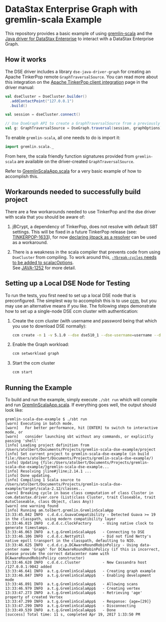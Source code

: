 # DataStax Enterprise Graph with gremlin-scala Example

This repository provides a basic example of using [gremlin-scala](https://github.com/mpollmeier/gremlin-scala) and 
the [Java driver for DataStax Enterprise](https://github.com/datastax/java-dse-driver) to interact with a DataStax
Enterprise Graph.

## How it works

The DSE driver includes a library `dse-java-driver-graph` for creating an Apache TinkerPop remote 
`GraphTraversalSource`.  You can read more about this integration on the 
[Apache TinkerPop client integration](http://docs.datastax.com/en/developer/java-driver-dse/latest/manual/tinkerpop/)
page in the driver manual:

```scala
val dseCluster = DseCluster.builder()
  .addContactPoint("127.0.0.1")
  .build()

val session = dseCluster.connect()

// Use DseGraph API to create a GraphTraversalSource from a previously connected session.
val g: GraphTraversalSource = DseGraph.traversal(session, graphOptions)
```

To enable `gremlin-scala`, all one needs to do is import it:

```scala
import gremlin.scala._
```

From here, the scala friendly function signatures provided from `gremlin-scala` are available on the driver-created
`GraphTraversalSource`.

Refer to [GremlinScalaApp.scala](./src/main/scala/am/tolbert/gremlin/GremlinScalaApp.scala) for a very basic example of how to accomplish
this.

## Workarounds needed to successfully build project

There are a few workarounds needed to use TinkerPop and the dse driver with scala that you should be aware of:

1. jBCrypt, a dependency of TinkerPop, does not resolve with default SBT settings.  This will be fixed in a future
TinkerPop release (see: [TINKERPOP-1633](https://issues.apache.org/jira/browse/TINKERPOP-1633)), for now [declaring
jitpack as a resolver](./build.sbt#L21) can be used as a workaround.

2. There is a weakness in the scala compiler that prevents code from using `DseCluster` from compiling.  To work around
this, [`-Ybreak-cycles` needs to be added to scalacOptions](./build.sbt#L9).  
See [JAVA-1252](https://datastax-oss.atlassian.net/browse/JAVA-1252) for more detail.

## Setting up a Local DSE Node for Testing

To run the tests, you first need to set up a local DSE node that is preconfigured.  The simplest way to accomplish this
is to use [ccm](https://github.com/pcmanus/ccm), but you may use an alternative means if you like.  The following steps demonstrate how to set up a single-node DSE ccm cluster with authentication:

1. Create the ccm cluster (with username and password being that which you use to download DSE normally):

    ```bash
    ccm create -n 1 -v 5.1.0 --dse dse510_1 --dse-username=username --dse-password=password
    ```

2. Enable the Graph workload:

   ```bash
   ccm setworkload graph
   ```

3. Start the ccm cluster

   ```bash
   ccm start
   ```
   
## Running the Example

To build and run the example, simply execute ```./sbt run``` which will compile and run
[GremlinScalaApp.scala](./src/main/scala/am/tolbert/gremlin/GremlinScalaApp.scala).  If everything goes well, the output should look like:

```
gremlin-scala-dse-example $ ./sbt run
[warn] Executing in batch mode.
[warn]   For better performance, hit [ENTER] to switch to interactive mode, or
[warn]   consider launching sbt without any commands, or explicitly passing 'shell'
[info] Loading project definition from /Users/atolbert/Documents/Projects/gremlin-scala-dse-example/project
[info] Set current project to gremlin-scala-dse-example (in build file:/Users/atolbert/Documents/Projects/gremlin-scala-dse-example/)
[info] Updating {file:/Users/atolbert/Documents/Projects/gremlin-scala-dse-example/}gremlin-scala-dse-example...
[info] Resolving jline#jline;2.14.1 ...
[info] Done updating.
[info] Compiling 1 Scala source to /Users/atolbert/Documents/Projects/gremlin-scala-dse-example/target/scala-2.12/classes...
[warn] Breaking cycle in base class computation of class Cluster in com.datastax.driver.core (List(class Cluster, trait Closeable, trait AutoCloseable, class Object, class Any))
[warn] one warning found
[info] Running am.tolbert.gremlin.GremlinScalaApp 
13:33:45.842 INFO  c.d.d.c.GuavaCompatibility - Detected Guava >= 19 in the classpath, using modern compatibility layer
13:33:46.015 INFO  c.d.d.c.ClockFactory     - Using native clock to generate timestamps.
13:33:46.063 INFO  a.t.g.GremlinScalaApp$   - Connecting to DSE
13:33:46.106 INFO  c.d.d.c.NettyUtil        - Did not find Netty's native epoll transport in the classpath, defaulting to NIO.
13:33:46.625 INFO  c.d.d.c.p.DCAwareRoundRobinPolicy - Using data-center name 'Graph' for DCAwareRoundRobinPolicy (if this is incorrect, please provide the correct datacenter name with DCAwareRoundRobinPolicy constructor)
13:33:46.628 INFO  c.d.d.c.Cluster          - New Cassandra host /127.0.0.1:9042 added
13:33:46.641 INFO  a.t.g.GremlinScalaApp$   - Creating graph example
13:33:46.847 INFO  a.t.g.GremlinScalaApp$   - Enabling development mode
13:33:46.891 INFO  a.t.g.GremlinScalaApp$   - Allowing scans
13:33:46.979 INFO  a.t.g.GremlinScalaApp$   - Creating vertex
13:33:47.273 INFO  a.t.g.GremlinScalaApp$   - Retrieving 'age' property of created Vertex
13:33:47.299 INFO  a.t.g.GremlinScalaApp$   - Response: {age=[29]}
13:33:47.299 INFO  a.t.g.GremlinScalaApp$   - Disconnecting
13:33:49.539 INFO  a.t.g.GremlinScalaApp$   - Done
[success] Total time: 11 s, completed Apr 19, 2017 1:33:50 PM
```
